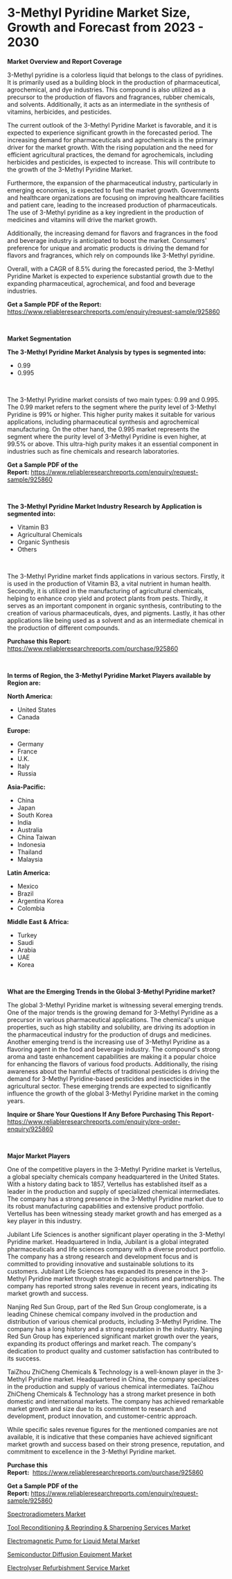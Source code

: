 <p><h1>3-Methyl Pyridine Market Size, Growth and Forecast from 2023 - 2030</h1></p><p><strong>Market Overview and Report Coverage</strong></p>
<p><p>3-Methyl pyridine is a colorless liquid that belongs to the class of pyridines. It is primarily used as a building block in the production of pharmaceutical, agrochemical, and dye industries. This compound is also utilized as a precursor to the production of flavors and fragrances, rubber chemicals, and solvents. Additionally, it acts as an intermediate in the synthesis of vitamins, herbicides, and pesticides.</p><p>The current outlook of the 3-Methyl Pyridine Market is favorable, and it is expected to experience significant growth in the forecasted period. The increasing demand for pharmaceuticals and agrochemicals is the primary driver for the market growth. With the rising population and the need for efficient agricultural practices, the demand for agrochemicals, including herbicides and pesticides, is expected to increase. This will contribute to the growth of the 3-Methyl Pyridine Market.</p><p>Furthermore, the expansion of the pharmaceutical industry, particularly in emerging economies, is expected to fuel the market growth. Governments and healthcare organizations are focusing on improving healthcare facilities and patient care, leading to the increased production of pharmaceuticals. The use of 3-Methyl pyridine as a key ingredient in the production of medicines and vitamins will drive the market growth.</p><p>Additionally, the increasing demand for flavors and fragrances in the food and beverage industry is anticipated to boost the market. Consumers' preference for unique and aromatic products is driving the demand for flavors and fragrances, which rely on compounds like 3-Methyl pyridine.</p><p>Overall, with a CAGR of 8.5% during the forecasted period, the 3-Methyl Pyridine Market is expected to experience substantial growth due to the expanding pharmaceutical, agrochemical, and food and beverage industries.</p></p>
<p><strong>Get a Sample PDF of the Report:</strong> <a href="https://www.reliableresearchreports.com/enquiry/request-sample/925860">https://www.reliableresearchreports.com/enquiry/request-sample/925860</a></p>
<p>&nbsp;</p>
<p><strong>Market Segmentation</strong></p>
<p><strong>The 3-Methyl Pyridine Market Analysis by types is segmented into:</strong></p>
<p><ul><li>0.99</li><li>0.995</li></ul></p>
<p>&nbsp;</p>
<p><p>The 3-Methyl Pyridine market consists of two main types: 0.99 and 0.995. The 0.99 market refers to the segment where the purity level of 3-Methyl Pyridine is 99% or higher. This higher purity makes it suitable for various applications, including pharmaceutical synthesis and agrochemical manufacturing. On the other hand, the 0.995 market represents the segment where the purity level of 3-Methyl Pyridine is even higher, at 99.5% or above. This ultra-high purity makes it an essential component in industries such as fine chemicals and research laboratories.</p></p>
<p><strong>Get a Sample PDF of the Report:</strong>&nbsp;<a href="https://www.reliableresearchreports.com/enquiry/request-sample/925860">https://www.reliableresearchreports.com/enquiry/request-sample/925860</a></p>
<p>&nbsp;</p>
<p><strong>The 3-Methyl Pyridine Market Industry Research by Application is segmented into:</strong></p>
<p><ul><li>Vitamin B3</li><li>Agricultural Chemicals</li><li>Organic Synthesis</li><li>Others</li></ul></p>
<p>&nbsp;</p>
<p><p>The 3-Methyl Pyridine market finds applications in various sectors. Firstly, it is used in the production of Vitamin B3, a vital nutrient in human health. Secondly, it is utilized in the manufacturing of agricultural chemicals, helping to enhance crop yield and protect plants from pests. Thirdly, it serves as an important component in organic synthesis, contributing to the creation of various pharmaceuticals, dyes, and pigments. Lastly, it has other applications like being used as a solvent and as an intermediate chemical in the production of different compounds.</p></p>
<p><strong>Purchase this Report:</strong>&nbsp; <a href="https://www.reliableresearchreports.com/purchase/925860">https://www.reliableresearchreports.com/purchase/925860</a></p>
<p>&nbsp;</p>
<p><strong>In terms of Region, the 3-Methyl Pyridine Market Players available by Region are:</strong></p>
<p>
    <p> <strong> North America: </strong>
        <ul>
            <li>United States</li>
            <li>Canada</li>
        </ul>
        </p> 
    <p> <strong> Europe: </strong>
        <ul>
            <li>Germany</li>
            <li>France</li>
            <li>U.K.</li>
            <li>Italy</li>
            <li>Russia</li>
        </ul>
        </p> 
    <p> <strong> Asia-Pacific: </strong>
        <ul>
            <li>China</li>
            <li>Japan</li>
            <li>South Korea</li>
            <li>India</li>
            <li>Australia</li>
            <li>China Taiwan</li>
            <li>Indonesia</li>
            <li>Thailand</li>
            <li>Malaysia</li>
        </ul>
        </p> 
    <p> <strong> Latin America: </strong>
        <ul>
            <li>Mexico</li>
            <li>Brazil</li>
            <li>Argentina Korea</li>
            <li>Colombia</li>
        </ul>
        </p> 
    <p> <strong> Middle East & Africa: </strong>
        <ul>
            <li>Turkey</li>
            <li>Saudi</li>
            <li>Arabia</li>
            <li>UAE</li>
            <li>Korea</li>
        </ul>
    </p>
    </p>
<p>&nbsp;</p>
<p><strong>What are the Emerging Trends in the Global 3-Methyl Pyridine market?</strong></p>
<p><p>The global 3-Methyl Pyridine market is witnessing several emerging trends. One of the major trends is the growing demand for 3-Methyl Pyridine as a precursor in various pharmaceutical applications. The chemical's unique properties, such as high stability and solubility, are driving its adoption in the pharmaceutical industry for the production of drugs and medicines. Another emerging trend is the increasing use of 3-Methyl Pyridine as a flavoring agent in the food and beverage industry. The compound's strong aroma and taste enhancement capabilities are making it a popular choice for enhancing the flavors of various food products. Additionally, the rising awareness about the harmful effects of traditional pesticides is driving the demand for 3-Methyl Pyridine-based pesticides and insecticides in the agricultural sector. These emerging trends are expected to significantly influence the growth of the global 3-Methyl Pyridine market in the coming years.</p></p>
<p><strong>Inquire or Share Your Questions If Any Before Purchasing This Report</strong>- <a href="https://www.reliableresearchreports.com/enquiry/pre-order-enquiry/925860">https://www.reliableresearchreports.com/enquiry/pre-order-enquiry/925860</a></p>
<p>&nbsp;</p>
<p><strong>Major Market Players</strong></p>
<p><p>One of the competitive players in the 3-Methyl Pyridine market is Vertellus, a global specialty chemicals company headquartered in the United States. With a history dating back to 1857, Vertellus has established itself as a leader in the production and supply of specialized chemical intermediates. The company has a strong presence in the 3-Methyl Pyridine market due to its robust manufacturing capabilities and extensive product portfolio. Vertellus has been witnessing steady market growth and has emerged as a key player in this industry.</p><p>Jubilant Life Sciences is another significant player operating in the 3-Methyl Pyridine market. Headquartered in India, Jubilant is a global integrated pharmaceuticals and life sciences company with a diverse product portfolio. The company has a strong research and development focus and is committed to providing innovative and sustainable solutions to its customers. Jubilant Life Sciences has expanded its presence in the 3-Methyl Pyridine market through strategic acquisitions and partnerships. The company has reported strong sales revenue in recent years, indicating its market growth and success.</p><p>Nanjing Red Sun Group, part of the Red Sun Group conglomerate, is a leading Chinese chemical company involved in the production and distribution of various chemical products, including 3-Methyl Pyridine. The company has a long history and a strong reputation in the industry. Nanjing Red Sun Group has experienced significant market growth over the years, expanding its product offerings and market reach. The company's dedication to product quality and customer satisfaction has contributed to its success.</p><p>TaiZhou ZhiCheng Chemicals & Technology is a well-known player in the 3-Methyl Pyridine market. Headquartered in China, the company specializes in the production and supply of various chemical intermediates. TaiZhou ZhiCheng Chemicals & Technology has a strong market presence in both domestic and international markets. The company has achieved remarkable market growth and size due to its commitment to research and development, product innovation, and customer-centric approach.</p><p>While specific sales revenue figures for the mentioned companies are not available, it is indicative that these companies have achieved significant market growth and success based on their strong presence, reputation, and commitment to excellence in the 3-Methyl Pyridine market.</p></p>
<p><strong>Purchase this Report:</strong>&nbsp;&nbsp;<a href="https://www.reliableresearchreports.com/purchase/925860">https://www.reliableresearchreports.com/purchase/925860</a></p>
<p></p>
<p><strong>Get a Sample PDF of the Report:</strong>&nbsp;<a href="https://www.reliableresearchreports.com/enquiry/request-sample/925860">https://www.reliableresearchreports.com/enquiry/request-sample/925860</a></p>
<p><p><a href="https://medium.com/@rahulv.reportprime/spectroradiometers-market-size-growth-forecast-2023-2030-44570c4fab24">Spectroradiometers Market</a></p><p><a href="https://github.com/abbypearson7765/Market-Research-Report-List-1/blob/main/tool-reconditioning-regrinding-sharpening-services-market.md">Tool Reconditioning & Regrinding & Sharpening Services Market</a></p><p><a href="https://medium.com/@snehareportprime/electromagnetic-pump-for-liquid-metal-market-size-growth-forecast-2023-2030-6e2bf62c7b97">Electromagnetic Pump for Liquid Metal Market</a></p><p><a href="https://www.linkedin.com/pulse/semiconductor-diffusion-equipment-market-challenges-opportunities-wu1ee/">Semiconductor Diffusion Equipment Market</a></p><p><a href="https://www.linkedin.com/pulse/electrolyser-refurbishment-service-market-size-2023-2030-wnurf/">Electrolyser Refurbishment Service Market</a></p></p>
